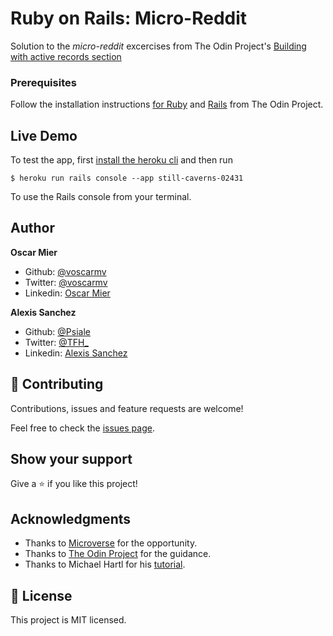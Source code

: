 # Ruby on Rails: Micro-Reddit

 Solution to the *micro-reddit* excercises from The Odin Project's  [Building with active records section](https://www.theodinproject.com/courses/ruby-on-rails/lessons/building-with-active-record-ruby-on-rails#project-micro-reddit)


### Prerequisites

Follow the installation instructions [for Ruby](https://www.theodinproject.com/courses/ruby-programming/lessons/installing-ruby-ruby-programming) and [Rails](https://www.theodinproject.com/courses/ruby-on-rails/lessons/your-first-rails-application-ruby-on-rails) from The Odin Project.

## Live Demo

To test the app, first [install the heroku cli](https://devcenter.heroku.com/articles/heroku-cli) and then run

```
$ heroku run rails console --app still-caverns-02431
```

To use the Rails console from your terminal.

## Author

**Oscar Mier**
- Github: [@voscarmv](https://github.com/voscarmv)
- Twitter: [@voscarmv](https://twitter.com/voscarmv)
- Linkedin: [Oscar Mier](https://www.linkedin.com/in/oscar-mier-072984196/) 

**Alexis Sanchez**
- Github: [@Psiale](https://github.com/Psiale)
- Twitter: [@TFH_](https://twitter.com/TFH_)
- Linkedin: [Alexis Sanchez](https://www.linkedin.com/in/alexis-sanchez-dev/)

## 🤝 Contributing

Contributions, issues and feature requests are welcome!

Feel free to check the [issues page](../../issues/).

## Show your support

Give a ⭐️ if you like this project!

## Acknowledgments

- Thanks to [Microverse](www.microverse.org) for the opportunity.
- Thanks to [The Odin Project](https://www.theodinproject.com/) for the guidance.
- Thanks to Michael Hartl for his [tutorial](https://www.railstutorial.org/).

## 📝 License

This project is MIT licensed.
